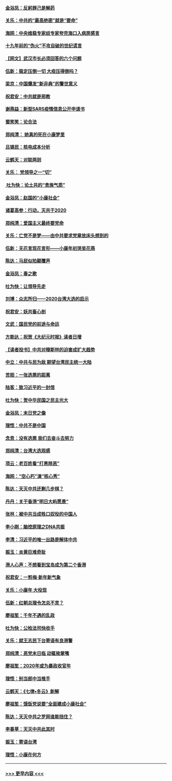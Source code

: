 #### [金浴凤：反躬罪己是解药](../pages/nsc993/n11820280.md?t=01251722) 
#### [关乐：中共的“最高绝密”就是“要命”](../pages/nsc993/n11816946.md?t=01251722) 
#### [海网：中央维稳专家组专家夸完海口入病房感言](../pages/nsc993/n11815138.md?t=01251722) 
#### [十九年前的“伪火”不攻自破的世纪谎言](../pages/nsc993/n11813238.md?t=01251722) 
#### [【网文】武汉市长必须回答的六个问题](../pages/nsc993/n11813848.md?t=01251722) 
#### [伍新：稳定压倒一切 大疫压得倒吗？](../pages/nsc993/n11812634.md?t=01251722) 
#### [梁京：中国爆发“新非典”的警世意义](../pages/nsc993/n11812554.md?t=01251722) 
#### [祝君安：中共就是邪教](../pages/nsc993/n11812431.md?t=01251722) 
#### [谢燕益：新型SARS疫情信息公开申请书](../pages/nsc993/n11808840.md?t=01251722) 
#### [蜀笑笑：论合法](../pages/nsc993/n11808064.md?t=01251722) 
#### [郑纯清： 她真的死在小康梦里](../pages/nsc993/n11806623.md?t=01251722) 
#### [吕锡民：核电成本分析](../pages/nsc993/n11806284.md?t=01251722) 
#### [云鹤天：对联两则](../pages/nsc993/n11805957.md?t=01251722) 
#### [关乐： 党领导之一“切”](../pages/nsc993/n11804505.md?t=01251722) 
#### [ 吐为快：论土共的“贵族气质”](../pages/nsc993/n11804490.md?t=01251722) 
#### [金浴凤：赵国的“小康社会”](../pages/nsc993/n11804452.md?t=01251722) 
#### [诸葛高参：行动，灭共于2020](../pages/nsc993/n11804120.md?t=01251722) 
#### [郑纯清：爱国主义最终要党命](../pages/nsc993/n11802197.md?t=01251722) 
#### [关乐：亡党不是梦——由中共要求党章放床头想到的](../pages/nsc993/n11802156.md?t=01251722) 
#### [伍新：无花言现花言形——小康年初哭吴花燕](../pages/nsc993/n11800044.md?t=01251722) 
#### [陈达：马屁似拍颠覆声](../pages/nsc993/n11800010.md?t=01251722) 
#### [金浴凤：春之歌](../pages/nsc993/n11797687.md?t=01251722) 
#### [吐为快：让领导先走](../pages/nsc993/n11797512.md?t=01251722) 
#### [刘博：众志所归——2020台湾大选的启示](../pages/nsc993/n11796878.md?t=01251722) 
#### [祝君安：妖共畜心剖](../pages/nsc993/n11794273.md?t=01251722) 
#### [文武：国民党的前途与命运](../pages/nsc993/n11794198.md?t=01251722) 
#### [方能达：祝贺《大纪元时报》读者日增](../pages/nsc993/n11793807.md?t=01251722) 
#### [【读者投书】中共对穆斯林的迫害成扩大趋势](../pages/nsc993/n11791371.md?t=01251722) 
#### [中立：中共与民为敌 期望台湾民主统一大陆](../pages/nsc993/n11790392.md?t=01251722) 
#### [苦胆：一张选票的距离](../pages/nsc993/n11788914.md?t=01251722) 
#### [陆客：致习近平的一封信](../pages/nsc993/n11788867.md?t=01251722) 
#### [吐为快：贺中华民国之民主光大](../pages/nsc993/n11788618.md?t=01251722) 
#### [金浴凤：末日党之像](../pages/nsc993/n11787475.md?t=01251722) 
#### [理悟：中共不是中国](../pages/nsc993/n11787463.md?t=01251722) 
#### [念贲：没有选票  我们去奋斗去努力](../pages/nsc993/n11787398.md?t=01251722) 
#### [郑纯清：台湾大选观感](../pages/nsc993/n11786210.md?t=01251722) 
#### [项云：老百姓看“打黑除恶”](../pages/nsc993/n11785398.md?t=01251722) 
#### [海网：“空心朽”演“核心秀”](../pages/nsc993/n11783874.md?t=01251722) 
#### [陈达：天灭中共还剩几步棋？](../pages/nsc993/n11783719.md?t=01251722) 
#### [丹丹：关于香港“明日大屿愿景”](../pages/nsc993/n11783273.md?t=01251722) 
#### [张林：被中共当成牲口奴役的中国人](../pages/nsc993/n11782397.md?t=01251722) 
#### [李小刚：脑控原理之DNA共振](../pages/nsc993/n11780962.md?t=01251722) 
#### [李清：习近平的唯一出路是解体中共](../pages/nsc993/n11780866.md?t=01251722) 
#### [振玉：炎黄巨难奇耻](../pages/nsc993/n11779632.md?t=01251722) 
#### [港人心声：不想看到宝岛成为第二个香港](../pages/nsc993/n11778817.md?t=01251722) 
#### [祝君安：一剪梅‧新年新气象](../pages/nsc993/n11776340.md?t=01251722) 
#### [关乐：小康年 大役现](../pages/nsc993/n11774213.md?t=01251722) 
#### [伍新：红朝总理令怎总不灵？](../pages/nsc993/n11770813.md?t=01251722) 
#### [廖祖笙：千年不遇的乱政](../pages/nsc993/n11770373.md?t=01251722) 
#### [吐为快：公检法司快收手](../pages/nsc993/n11770359.md?t=01251722) 
#### [关乐：就王志民下台寄语有良港警](../pages/nsc993/n11769903.md?t=01251722) 
#### [郑纯清：恶党末日临 动辄挨掌嘴](../pages/nsc993/n11769356.md?t=01251722) 
#### [廖祖笙：2020年或为暴政收官年](../pages/nsc993/n11768216.md?t=01251722) 
#### [理悟：别当郎中当推手](../pages/nsc993/n11768243.md?t=01251722) 
#### [云鹤天：《七律▪冬云》新解](../pages/nsc993/n11768204.md?t=01251722) 
#### [廖祖笙：饿饭党说要“全面建成小康社会”](../pages/nsc993/n11767482.md?t=01251722) 
#### [陈达：天灭中共之罗网谁能挡住？](../pages/nsc993/n11767465.md?t=01251722) 
#### [李春草：天灭中共此其时](../pages/nsc993/n11767452.md?t=01251722) 
#### [振玉：寄语台湾](../pages/nsc993/n11767432.md?t=01251722) 
#### [理悟：小康在何方](../pages/nsc993/n11767394.md?t=01251722) 

----
#### [ >>> 更早内容 <<< ](../indexes/nsc993-earlier.md)
